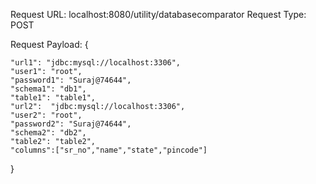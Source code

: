 Request URL: localhost:8080/utility/databasecomparator
Request Type: POST

Request Payload:
{
  
    "url1": "jdbc:mysql://localhost:3306",
    "user1": "root",
    "password1": "Suraj@74644",
    "schema1": "db1",
    "table1": "table1",
    "url2":  "jdbc:mysql://localhost:3306",
    "user2": "root",
    "password2": "Suraj@74644",
    "schema2": "db2",
    "table2": "table2",
    "columns":["sr_no","name","state","pincode"]
  
}
